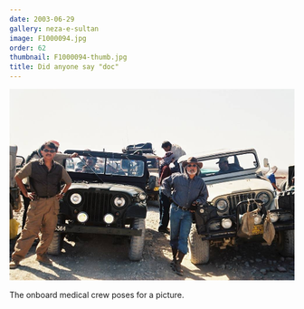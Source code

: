 ```yaml
---
date: 2003-06-29
gallery: neza-e-sultan
image: F1000094.jpg
order: 62
thumbnail: F1000094-thumb.jpg
title: Did anyone say "doc"
---
```


![Did anyone say "doc"](./F1000094.jpg)

The onboard medical crew poses for a picture.